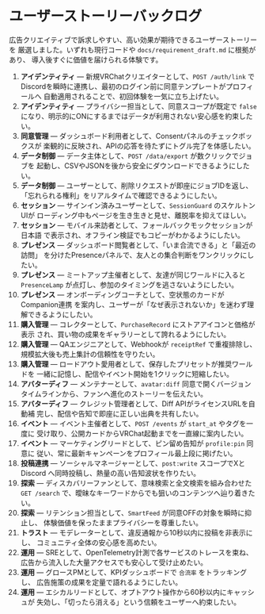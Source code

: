 # ユーザーストーリーバックログ

広告クリエイティブで訴求しやすい、高い効果が期待できるユーザーストーリーを
厳選しました。いずれも現行コードや `docs/requirement_draft.md` に根拠があり、
導入後すぐに価値を届けられる体験です。

1. **アイデンティティ** — 新規VRChatクリエイターとして、`POST /auth/link` で
   Discordを瞬時に連携し、最初のログイン前に同意テンプレートがプロフィールへ
   自動適用されることで、初回体験を一気に立ち上げたい。
2. **アイデンティティ** — プライバシー担当として、同意スコープが既定で `false`
   になり、明示的にONにするまではデータが利用されない安心感を約束したい。
3. **同意管理** — ダッシュボード利用者として、Consentパネルのチェックボックスが
   楽観的に反映され、APIの応答を待たずにトグル完了を体感したい。
4. **データ制御** — データ主体として、`POST /data/export` が数クリックでジョブを
   起動し、CSVやJSONを後から安全にダウンロードできるようにしたい。
5. **データ制御** — ユーザーとして、削除リクエストが即座にジョブIDを返し、
   「忘れられる権利」をリアルタイムで確認できるようにしたい。
6. **セッション** — サインイン済みユーザーとして、`SessionGuard` のスケルトンUIが
   ローディング中もページを生き生きと見せ、離脱率を抑えてほしい。
7. **セッション** — モバイル来訪者として、フォールバックモックセッションが日本語
   で表示され、オフライン検証でもコピーがわかるようにしたい。
8. **プレゼンス** — ダッシュボード閲覧者として、「いま合流できる」と「最近の訪問」
   を分けたPresenceパネルで、友人との集合判断をワンクリックにしたい。
9. **プレゼンス** — ミートアップ主催者として、友達が同じワールドに入ると
   `PresenceLamp` が点灯し、参加のタイミングを逃さないようにしたい。
10. **プレゼンス** — オンボーディングコーチとして、空状態のカードがCompanion連携
    を案内し、ユーザーが「なぜ表示されないか」を迷わず理解できるようにしたい。
11. **購入管理** — コレクターとして、`PurchaseRecord` にストアアイコンと価格が表示
    され、買い物の成果をギャラリーとして誇れるようにしたい。
12. **購入管理** — QAエンジニアとして、Webhookが `receiptRef` で重複排除し、
    規模拡大後も売上集計の信頼性を守りたい。
13. **購入管理** — ロードアウト愛用者として、保存したプリセットが推奨ワールドを
    一緒に記憶し、配信やイベント開始を1クリックに短縮したい。
14. **アバターディフ** — メンテナーとして、`avatar:diff` 同意で開くバージョン
    タイムラインから、ファンへ進化のストーリーを伝えたい。
15. **アバターディフ** — クレジット管理者として、Diff APIがライセンスURLを自動補
    完し、配信や告知で即座に正しい出典を共有したい。
16. **イベント** — イベント主催者として、`POST /events` が `start_at` やタグを一度に
    受け取り、公開カードからVRChat起動までを一直線に案内したい。
17. **イベント** — マーケティングリードとして、ピン留め告知が `profile:pin` 同意に
    従い、常に最新キャンペーンをプロフィール最上段に掲げたい。
18. **投稿連携** — ソーシャルマネージャーとして、`post:write` スコープでXとDiscord
    へ同時投稿し、熱量の高い告知波状を作りたい。
19. **探索** — ディスカバリーファンとして、意味検索と全文検索を組み合わせた
    `GET /search` で、曖昧なキーワードからでも狙いのコンテンツへ辿り着きたい。
20. **探索** — リテンション担当として、`SmartFeed` が同意OFFの対象を瞬時に抑止し、
    体験価値を保ったままプライバシーを尊重したい。
21. **トラスト** — モデレーターとして、違反通報から10秒以内に投稿を非表示にし、
    コミュニティ全体の安心感を高めたい。
22. **運用** — SREとして、OpenTelemetry計測で各サービスのトレースを束ね、
    広告から流入した大量アクセスでも安心して受け止めたい。
23. **運用** — グロースPMとして、KPIダッシュボードで `合流率` をトラッキングし、
    広告施策の成果を定量で語れるようにしたい。
24. **運用** — エシカルリードとして、オプトアウト操作から60秒以内にキャッシュが
    失効し、「切ったら消える」という信頼をユーザーへ約束したい。
